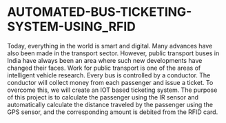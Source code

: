 # AUTOMATED-BUS-TICKETING-SYSTEM-USING_RFID
Today, everything in the world is smart and digital. Many advances have also been made in the transport sector. 
However, public transport buses in India have always been an area where such new developments have 
changed their faces. Work for public transport is one of the areas of intelligent vehicle research. Every bus is 
controlled by a conductor. The conductor will collect money from each passenger and issue a ticket. To 
overcome this, we will create an IOT based ticketing system. The purpose of this project is to calculate the 
passenger using the IR sensor and automatically calculate the distance traveled by the passenger using the GPS 
sensor, and the corresponding amount is debited from the RFID card.

